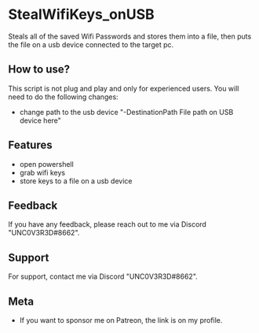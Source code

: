 
# StealWifiKeys_onUSB
Steals all of the saved Wifi Passwords and stores them into a file, then puts the file on a usb device connected to the target pc.

## How to use?

This script is not plug and play and only for experienced users. You will need to do the following changes:

- change path to the usb device "-DestinationPath File path on USB device here"


## Features

- open powershell
- grab wifi keys
- store keys to a file on a usb device

## Feedback

If you have any feedback, please reach out to me via Discord "UNC0V3R3D#8662".






## Support

For support, contact me via  Discord "UNC0V3R3D#8662".


## Meta


- If you want to sponsor me on Patreon, the link is on my profile.


